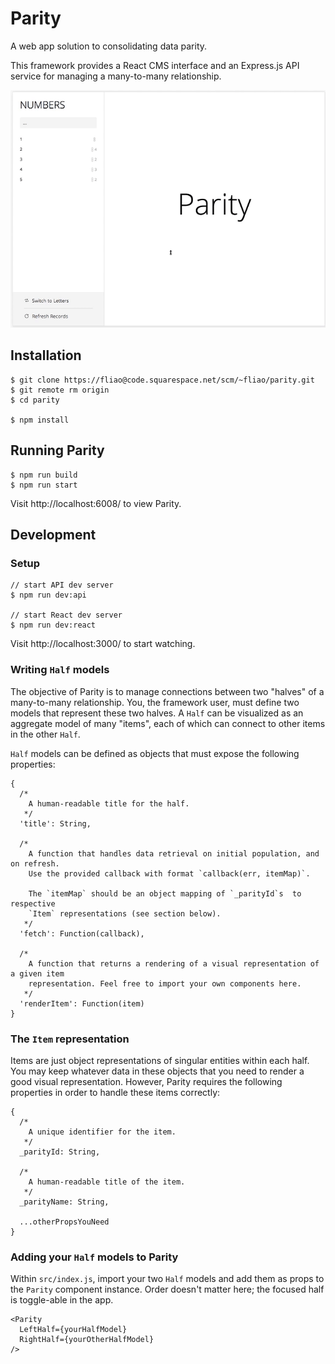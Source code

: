 # Parity
A web app solution to consolidating data parity.

This framework provides a React CMS interface and an Express.js API service for managing a many-to-many relationship.

![Link CMS](docs/cms-demo.gif)

## Installation
```
$ git clone https://fliao@code.squarespace.net/scm/~fliao/parity.git
$ git remote rm origin
$ cd parity

$ npm install
```

## Running Parity
```
$ npm run build
$ npm run start
```

Visit http://localhost:6008/ to view Parity.

## Development
### Setup
```
// start API dev server
$ npm run dev:api

// start React dev server
$ npm run dev:react
```

Visit http://localhost:3000/ to start watching.

### Writing `Half` models
The objective of Parity is to manage connections between two "halves" of a many-to-many relationship. You, the framework user, must define two models that represent these two halves. A `Half` can be visualized as an aggregate model of many "items", each of which can connect to other items in the other `Half`.


`Half` models can be defined as objects that must expose the following properties:
```
{
  /*
    A human-readable title for the half.
   */
  'title': String,

  /*
    A function that handles data retrieval on initial population, and on refresh.
    Use the provided callback with format `callback(err, itemMap)`.

    The `itemMap` should be an object mapping of `_parityId`s  to respective
    `Item` representations (see section below).
   */  
  'fetch': Function(callback),

  /*
    A function that returns a rendering of a visual representation of a given item
    representation. Feel free to import your own components here.
   */
  'renderItem': Function(item)
}
```

### The `Item` representation
Items are just object representations of singular entities within each half. You may keep whatever data in these objects that you need to render a good visual representation. However, Parity requires the following properties in order to handle these items correctly:
```
{
  /*
    A unique identifier for the item.
   */
  _parityId: String,

  /*
    A human-readable title of the item.
   */
  _parityName: String,

  ...otherPropsYouNeed
}
```

### Adding your `Half` models to Parity
Within `src/index.js`, import your two `Half` models and add them as props to the `Parity` component instance. Order doesn't matter here; the focused half is toggle-able in the app.
```
<Parity
  LeftHalf={yourHalfModel}
  RightHalf={yourOtherHalfModel}
/>
```
